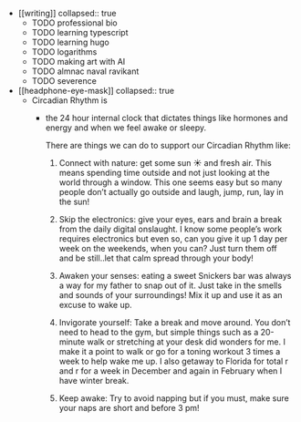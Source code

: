 - [[writing]]
  collapsed:: true
	- TODO professional bio
	- TODO learning typescript
	- TODO learning hugo
	- TODO logarithms
	- TODO making art with AI
	- TODO almnac naval ravikant
	- TODO severence
- [[headphone-eye-mask]]
  collapsed:: true
	- Circadian Rhythm is
		- the 24 hour internal clock that dictates things like hormones and energy and when we feel awake or sleepy.
		  
		  There are things we can do to support our Circadian Rhythm like:
		  
		  1) Connect with nature: get some sun ☀️ and fresh air. This means spending time outside and not just looking at the world through a window. This one seems easy but so many people don’t actually go outside and laugh, jump, run, lay in the sun!
		  
		  
		  
		  2) Skip the electronics: give your eyes, ears and brain a break from the daily digital onslaught. I know some people’s work requires electronics but even so, can you give it up 1 day per week on the weekends, when you can? Just turn them off and be still..let that calm spread through your body!
		  
		  
		  
		  3) Awaken your senses: eating a sweet Snickers bar was always a way for my father to snap out of it. Just take in the smells and sounds of your surroundings! Mix it up and use it as an excuse to wake up.
		  
		  
		  
		  4) Invigorate yourself: Take a break and move around. You don’t need to head to the gym, but simple things such as a 20-minute walk or stretching at your desk did wonders for me. I make it a point to walk or go for a toning workout 3 times a week to help wake me up. I also getaway to Florida for total r and r for a week in December and again in February when I have winter break.
		  
		  
		  
		  5) Keep awake: Try to avoid napping but if you must, make sure your naps are short and before 3 pm!